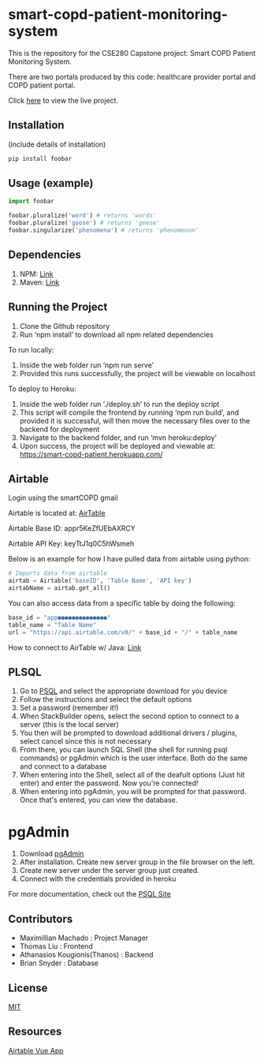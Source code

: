 # smart-copd-patient-monitoring-system

This is the repository for the CSE280 Capstone project: Smart COPD Patient Monitoring System.

There are two portals produced by this code: healthcare provider portal and COPD patient portal.

Click [here](https://smart-copd-patient.herokuapp.com/) to view the live project.

## Installation

(include details of installation)

```bash
pip install foobar
```

## Usage (example)

```python
import foobar

foobar.pluralize('word') # returns 'words'
foobar.pluralize('goose') # returns 'geese'
foobar.singularize('phenomena') # returns 'phenomenon'
```

## Dependencies
1. NPM: [Link](https://docs.npmjs.com/downloading-and-installing-node-js-and-npm)
2. Maven: [Link](https://www.baeldung.com/install-maven-on-windows-linux-mac)

## Running the Project
1. Clone the Github repository
2. Run ‘npm install’ to download all npm related dependencies

To run locally:
1. Inside the web folder run ‘npm run serve’
2. Provided this runs successfully, the project will be viewable on localhost

To deploy to Heroku:
1. Inside the web folder run ‘./deploy.sh’ to run the deploy script
2. This script will compile the frontend by running ‘npm run build’, and provided it is successful, will then move the necessary files over to the backend for deployment
3. Navigate to the backend folder, and run ‘mvn heroku:deploy’
4. Upon success, the project will be deployed and viewable at: https://smart-copd-patient.herokuapp.com/


## Airtable

Login using the smartCOPD gmail

Airtable is located at: [AirTable](https://airtable.com/tblN8AYVUNG1gzA1l/viww792xDcFNpmvqK?blocks=hide)

Airtable Base ID: appr5KeZfUEbAXRCY

Airtable API Key: keyTtJ1q0C5hWsmeh

Below is an example for how I have pulled data from airtable using python:
```python
# Imports data from airtable
airtab = Airtable('baseID', 'Table Name', 'API key')
airtabName = airtab.get_all()
```

You can also access data from a specific table by doing the following:
```python
base_id = "app●●●●●●●●●●●●●●"
table_name = "Table Name"
url = "https://api.airtable.com/v0/" + base_id + "/" + table_name
```

How to connect to AirTable w/ Java: [Link](https://github.com/Sybit-Education/airtable.java)

## PLSQL

1. Go to [PSQL](https://www.postgresql.org/download/) and select the appropriate download for you device
2. Follow the instructions and select the default options
3. Set a password (remember it!)
4. When StackBuilder opens, select the second option to connect to a server (this is the local server)
5. You then will be prompted to download additional drivers / plugins, select cancel since this is not necessary
6. From there, you can launch SQL Shell (the shell for running psql commands) or pgAdmin which is the user interface. Both do the same and connect to a database
7. When entering into the Shell, select all of the deafult options (Just hit enter) and enter the password. Now you're connected!
8. When entering into pgAdmin, you will be prompted for that password. Once that's entered, you can view the database.

# pgAdmin
1. Download [pgAdmin](https://www.pgadmin.org/)
2. After installation. Create new server group in the file browser on the left.
3. Create new server under the server group just created.
4. Connect with the credentials provided in heroku

For more documentation, check out the [PSQL Site](https://www.postgresql.org/docs/current/)

## Contributors

* Maximillian Machado : Project Manager
* Thomas Liu : Frontend
* Athanasios Kougionis(Thanos) : Backend
* Brian Snyder : Database 

## License
[MIT](https://choosealicense.com/licenses/mit/)

## Resources
[Airtable Vue App](https://dev.to/codeply/build-a-simple-crud-app-with-airtable-api-vue-vuetify-5565)
